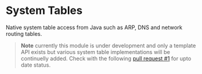# System Tables
Native system table access from Java such as ARP, DNS and network routing tables.

> **Note** currently this module is under development and only a template API exists but various system table implementations will be continuelly added. Check with the following [pull request #1][status_pull_request] for upto date status.

[status_pull_request]:<https://github.com/slytechs-repos/system-tables/pull/1>
